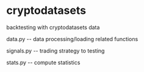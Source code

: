 # cryptodatasets
backtesting with cryptodatasets data


data.py          -- data processing/loading related functions

signals.py       -- trading strategy to testing

stats.py         -- compute statistics


